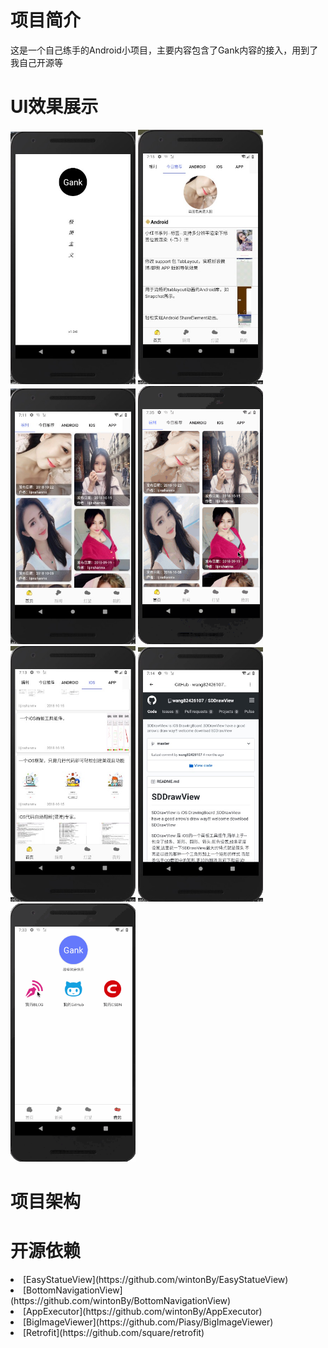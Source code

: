 # 项目简介
这是一个自己练手的Android小项目，主要内容包含了Gank内容的接入，用到了我自己开源等
# UI效果展示
<div align="left">
  <img src="screen/start.png" width="200"/>
  <img src="screen/today.png" width="200"/>
  <img src="screen/gift.png" width="200" />
  <img src="screen/image.gif" width="200"/>
</div>
<div align="left">
  <img src="screen/iOS.png" width="200" />
  <img src="screen/web.png" width="200" />
  <img src="screen/me.gif" width="200" />
</div>  


# 项目架构

# 开源依赖
<li>
[EasyStatueView](https://github.com/wintonBy/EasyStatueView)
</li>
<li>
[BottomNavigationView](https://github.com/wintonBy/BottomNavigationView)
</li>
<li>
[AppExecutor](https://github.com/wintonBy/AppExecutor)
</li>
<li>
[BigImageViewer](https://github.com/Piasy/BigImageViewer)
</li>

<li>[Retrofit](https://github.com/square/retrofit)</li>




